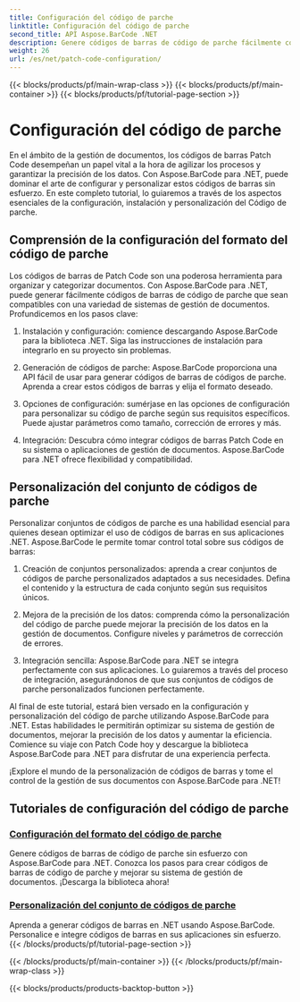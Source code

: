 ```yaml
---
title: Configuración del código de parche
linktitle: Configuración del código de parche
second_title: API Aspose.BarCode .NET
description: Genere códigos de barras de código de parche fácilmente con Aspose.BarCode para .NET. Aprenda a configurar y personalizar formatos de códigos de parche con los tutoriales de Aspose.BarCode.
weight: 26
url: /es/net/patch-code-configuration/
---
```


{{< blocks/products/pf/main-wrap-class >}}
{{< blocks/products/pf/main-container >}}
{{< blocks/products/pf/tutorial-page-section >}}

# Configuración del código de parche


En el ámbito de la gestión de documentos, los códigos de barras Patch Code desempeñan un papel vital a la hora de agilizar los procesos y garantizar la precisión de los datos. Con Aspose.BarCode para .NET, puede dominar el arte de configurar y personalizar estos códigos de barras sin esfuerzo. En este completo tutorial, lo guiaremos a través de los aspectos esenciales de la configuración, instalación y personalización del Código de parche.

## Comprensión de la configuración del formato del código de parche

Los códigos de barras de Patch Code son una poderosa herramienta para organizar y categorizar documentos. Con Aspose.BarCode para .NET, puede generar fácilmente códigos de barras de código de parche que sean compatibles con una variedad de sistemas de gestión de documentos. Profundicemos en los pasos clave:

1. Instalación y configuración: comience descargando Aspose.BarCode para la biblioteca .NET. Siga las instrucciones de instalación para integrarlo en su proyecto sin problemas.

2. Generación de códigos de parche: Aspose.BarCode proporciona una API fácil de usar para generar códigos de barras de códigos de parche. Aprenda a crear estos códigos de barras y elija el formato deseado.

3. Opciones de configuración: sumérjase en las opciones de configuración para personalizar su código de parche según sus requisitos específicos. Puede ajustar parámetros como tamaño, corrección de errores y más.

4. Integración: Descubra cómo integrar códigos de barras Patch Code en su sistema o aplicaciones de gestión de documentos. Aspose.BarCode para .NET ofrece flexibilidad y compatibilidad.

## Personalización del conjunto de códigos de parche

Personalizar conjuntos de códigos de parche es una habilidad esencial para quienes desean optimizar el uso de códigos de barras en sus aplicaciones .NET. Aspose.BarCode le permite tomar control total sobre sus códigos de barras:

1. Creación de conjuntos personalizados: aprenda a crear conjuntos de códigos de parche personalizados adaptados a sus necesidades. Defina el contenido y la estructura de cada conjunto según sus requisitos únicos.

2. Mejora de la precisión de los datos: comprenda cómo la personalización del código de parche puede mejorar la precisión de los datos en la gestión de documentos. Configure niveles y parámetros de corrección de errores.

3. Integración sencilla: Aspose.BarCode para .NET se integra perfectamente con sus aplicaciones. Lo guiaremos a través del proceso de integración, asegurándonos de que sus conjuntos de códigos de parche personalizados funcionen perfectamente.

Al final de este tutorial, estará bien versado en la configuración y personalización del código de parche utilizando Aspose.BarCode para .NET. Estas habilidades le permitirán optimizar su sistema de gestión de documentos, mejorar la precisión de los datos y aumentar la eficiencia. Comience su viaje con Patch Code hoy y descargue la biblioteca Aspose.BarCode para .NET para disfrutar de una experiencia perfecta. 

¡Explore el mundo de la personalización de códigos de barras y tome el control de la gestión de sus documentos con Aspose.BarCode para .NET!
## Tutoriales de configuración del código de parche
### [Configuración del formato del código de parche](./patch-code-format-configuration/)
Genere códigos de barras de código de parche sin esfuerzo con Aspose.BarCode para .NET. Conozca los pasos para crear códigos de barras de código de parche y mejorar su sistema de gestión de documentos. ¡Descarga la biblioteca ahora!
### [Personalización del conjunto de códigos de parche](./patch-code-set-customization/)
Aprenda a generar códigos de barras en .NET usando Aspose.BarCode. Personalice e integre códigos de barras en sus aplicaciones sin esfuerzo.
{{< /blocks/products/pf/tutorial-page-section >}}

{{< /blocks/products/pf/main-container >}}
{{< /blocks/products/pf/main-wrap-class >}}

{{< blocks/products/products-backtop-button >}}
